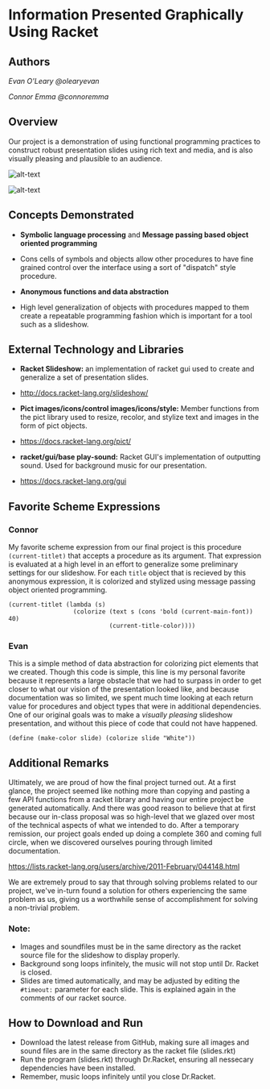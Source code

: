 # Information Presented Graphically Using Racket

## Authors

 *Evan O'Leary @olearyevan*
 
 *Connor Emma @connoremma*

## Overview
Our project is a demonstration of using functional programming practices to construct robust presentation slides using rich text and media, and is also visually pleasing and plausible to an audience. 

![alt-text](http://i.imgur.com/fcmqeNZ.png)

![alt-text](http://i.imgur.com/QPjiLFV.png)

## Concepts Demonstrated

  * **Symbolic language processing** and **Message passing based object oriented programming**
   - Cons cells of symbols and objects allow other procedures to have fine grained control over the interface using a sort of "dispatch" style procedure.
  * **Anonymous functions and data abstraction**
   - High level generalization of objects with procedures mapped to them create a repeatable programming fashion which is important for a tool such as a slideshow.

## External Technology and Libraries

  * **Racket Slideshow:** an implementation of racket gui used to create and generalize a set of presentation slides.
   - http://docs.racket-lang.org/slideshow/
  * **Pict images/icons/control images/icons/style:** Member functions from the pict library used to resize, recolor, and stylize text and images in the form of pict objects.
   - https://docs.racket-lang.org/pict/
  * **racket/gui/base play-sound:** Racket GUI's implementation of outputting sound. Used for background music for our presentation.
   - https://docs.racket-lang.org/gui

## Favorite Scheme Expressions

### Connor 

My favorite scheme expression from our final project is this procedure `(current-titlet)` that accepts a procedure as its argument. That expression is evaluated at a high level in an effort to generalize some preliminary settings for our slideshow. For each `title` object that is recieved by this anonymous expression, it is colorized and stylized using message passing object oriented programming.

```
(current-titlet (lambda (s)
                  (colorize (text s (cons 'bold (current-main-font)) 40)
                            (current-title-color))))
```
 
### Evan

This is a simple method of data abstraction for colorizing pict elements that we created. Though this code is simple, this line is my personal favorite because it represents a large obstacle that we had to surpass in order to get closer to what our vision of the presentation looked like, and because documentation was so limited, we spent much time looking at each return value for procedures and object types that were in additional dependencies. One of our original goals was to make a *visually pleasing* slideshow presentation, and without this piece of code that could not have happened. 

```
(define (make-color slide) (colorize slide "White"))
```

## Additional Remarks 

Ultimately, we are proud of how the final project turned out. At a first glance, the project seemed like nothing more than copying and pasting a few API functions from a racket library and having our entire project be generated automatically. And there was good reason to believe that at first because our in-class proposal was so high-level that we glazed over most of the technical aspects of what we intended to do. After a temporary remission, our project goals ended up doing a complete 360 and coming full circle, when we discovered ourselves pouring through limited documentation. 

https://lists.racket-lang.org/users/archive/2011-February/044148.html

We are extremely proud to say that through solving problems related to our project, we've in-turn found a solution for others experiencing the same problem as us, giving us a worthwhile sense of accomplishment for solving a non-trivial problem. 

### Note: 
  * Images and soundfiles must be in the same directory as the racket source file for the slideshow to display properly. 
  * Background song loops infinitely, the music will not stop until Dr. Racket is closed. 
  * Slides are timed automatically, and may be adjusted by editing the `#timeout:` parameter for each slide. This is explained again in the comments of our racket source. 
 
## How to Download and Run
  * Download the latest release from GitHub, making sure all images and sound files are in the same directory as the racket file (slides.rkt)
  * Run the program (slides.rkt) through Dr.Racket, ensuring all nessecary dependencies have been installed. 
  * Remember, music loops infinitely until you close Dr.Racket.
